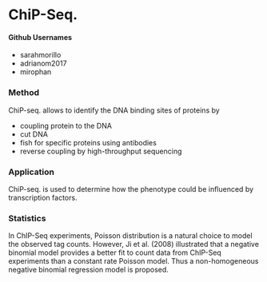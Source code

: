 # ChiP-Seq. 

#### Github Usernames
 + sarahmorillo
 + adrianom2017
 + mirophan

### Method

ChiP-seq. allows to identify the DNA binding sites of proteins by

 + coupling protein to the DNA
 + cut DNA
 + fish for specific proteins using antibodies
 + reverse coupling by high-throughput sequencing


### Application
 
ChiP-seq. is used to determine how the phenotype could be influenced by transcription factors.

### Statistics

In ChIP-Seq experiments, Poisson distribution is a natural choice to model the observed tag counts. However, Ji et al. (2008) illustrated that a negative binomial model provides a better fit to count data from ChIP-Seq experiments than a constant rate Poisson model. Thus a non-homogeneous negative binomial regression model is proposed.